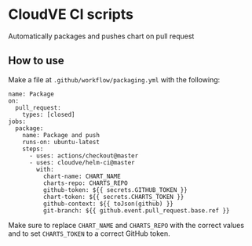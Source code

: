 # CloudVE CI scripts

Automatically packages and pushes chart on pull request

## How to use

Make a file at `.github/workflow/packaging.yml` with the following:

```
name: Package
on:
  pull_request:
    types: [closed]
jobs:
  package:
    name: Package and push
    runs-on: ubuntu-latest
    steps:
      - uses: actions/checkout@master
      - uses: cloudve/helm-ci@master
        with:
          chart-name: CHART_NAME
          charts-repo: CHARTS_REPO
          github-token: ${{ secrets.GITHUB_TOKEN }}
          chart-token: ${{ secrets.CHARTS_TOKEN }}
          github-context: ${{ toJson(github) }}
          git-branch: ${{ github.event.pull_request.base.ref }}
```

Make sure to replace `CHART_NAME` and `CHARTS_REPO` with the correct values and to set `CHARTS_TOKEN` to a correct GitHub token.


